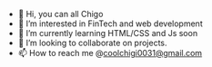 - 👋 Hi, you can all Chigo
- 👀 I’m interested in FinTech and web development
- 🌱 I’m currently learning HTML/CSS and Js soon
- 💞️ I’m looking to collaborate on projects. 
- 📫 How to reach me @coolchigi0031@gmail.com

<!---
coolchigi/coolchigi is a ✨ special ✨ repository because its `README.md` (this file) appears on your GitHub profile.
You can click the Preview link to take a look at your changes.
--->
